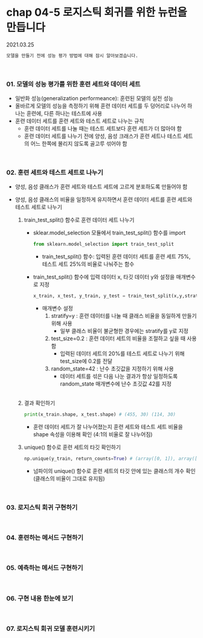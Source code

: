 # chap 04-5 로지스틱 회귀를 위한 뉴런을 만듭니다

2021.03.25

```markdown
모델을 만들기 전에 성능 평가 방법에 대해 잠시 알아보겠습니다.
```

<br>

### 01. 모델의 성능 평가를 위한 훈련 세트와 데이터 세트

* 일반화 성능(generalization performeance): 훈련된 모델의 실전 성능
* 올바르게 모델의 성능을 측정하기 위해 훈련 데이터 세트를 두 덩어리로 나누어 하나는 훈련에, 다른 하나는 테스트에 사용
* 훈련 데이터 세트를 훈련 세트와 테스트 세트로 나누는 규칙
  * 훈련 데이터 세트를 나눌 때는 테스트 세트보다 훈련 세트가 더 많아야 함
  * 훈련 데이터 세트를 나누기 전에 양성, 음성 크래스가 훈련 세트나 테스트 세트의 어느 한쪽에 몰리지 않도록 골고루 섞어야 함

<br>

### 02. 훈련 세트와 테스트 세트로 나누기

* 양성, 음성 클래스가 훈련 세트와 테스트 세트에 고르게 분포하도록 만들어야 함

* 양성, 음성 클래스의 비율을 일정하게 유지하면서 훈련 데이터 세트를 훈련 세트와 테스트 세트로 나누기

  1. train_test_split() 함수로 훈련 데이터 세트 나누기

     * sklear.model_selection 모듈에서 train_test_split() 함수를 import

       ```python
       from sklearn.model_selection import train_test_split
       ```
       * train_test_split() 함수: 입력된 훈련 데이터 세트를 훈련 세트 75%, 테스트 세트 25%의 비율로 나눠주는 함수

     * train_test_split() 함수에 입력 데이터 x, 타깃 데이터 y와 설정을 매개변수로 지정

       ```python
       x_train, x_test, y_train, y_test = train_test_split(x,y,stratify=y,test_size=0.2,random_state=42)
       ```

       * 매개변수 설정
         1. stratify=y : 훈련 데이터를 나눌 때 클래스 비율을 동일하게 만들기 위해 사용
            * 일부 클래스 비율이 불균형한 경우에는 stratify를 y로 지정
         2. test_size=0.2 :  훈련 데이터 세트의 비율을 조절하고 싶을 때 사용함
            * 입력된 데이터 세트의 20%를 테스트 세트로 나누기 위해 test_size에 0.2를 전달
         3. random_state=42 : 난수 초깃값을 지정하기 위해 사용
            * 데이터 세트를 섞은 다음 나눈 결과가 항상 일정하도록 random_state 매개변수에 난수 초깃값 42를 지정

     <br>

  2. 결과 확인하기

     ```python
     print(x_train.shape, x_test.shape)	# (455, 30) (114, 30)
     ```

     * 훈련 데이터 세트가 잘 나누어졌는지 훈련 세트와 테스트 세트 비율을 shape 속성을 이용해 확인 (4:1의 비율로 잘 나누어짐)

  3. unique() 함수로 훈련 세트의 타깃 확인하기

     ```python
     np.unique(y_train, return_counts=True)	# (array([0, 1]), array([170, 285]))
     ```

     * 넘파이의 unique() 함수로 훈련 세트의 타깃 안에 있는 클래스의 개수 확인 (클래스의 비율이 그대로 유지됨)

<br>

### 03. 로지스틱 회귀 구현하기

<br>

### 04. 훈련하는 메서드 구현하기

<br>

### 05. 예측하는 메서드 구현하기

<br>

### 06. 구현 내용 한눈에 보기

<br>

### 07. 로지스틱 회귀 모델 훈련시키기





